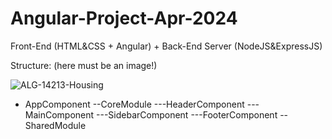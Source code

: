 # Angular-Project-Apr-2024
Front-End (HTML&amp;CSS + Angular) + Back-End Server (NodeJS&amp;ExpressJS)

Structure: (here must be an image!)

![ALG-14213-Housing](https://github.com/RGSt-bg/Angular-Project-Apr-2024/assets/134323102/451cdabe-7bee-4d33-a4af-42457e5cd84a)

- AppComponent
    --CoreModule
        ---HeaderComponent
        ---MainComponent
        ---SidebarComponent
        ---FooterComponent
    --SharedModule
